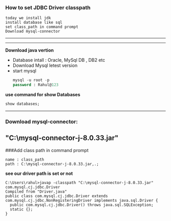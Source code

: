 ### How to set JDBC Driver classpath
```summary
today we install jdk
install database like sql
set class_path in command prompt
Download mysql-connector
```
---
---
**Download java vertion**
* Database intall : Oracle, MySql DB , DB2 etc
* Download Mysql letest version
* start mysql
  ```SQL
  mysql -u root -p
  password : Rahul@123
  ```
**use command for show Databases**
```sql
show databases;
```
---
### Download mysql-connector:
"C:\mysql-connector-j-8.0.33.jar"
---
###Add class path in command prompt
```
name : class_path
path : C:\mysql-connector-j-8.0.33.jar,.;
```
**see our driver path is set or not**
```try this comman
C:\Users\rahul>javap -classpath "C:\mysql-connector-j-8.0.33.jar" com.mysql.cj.jdbc.Driver
Compiled from "Driver.java"
public class com.mysql.cj.jdbc.Driver extends com.mysql.cj.jdbc.NonRegisteringDriver implements java.sql.Driver {
  public com.mysql.cj.jdbc.Driver() throws java.sql.SQLException;
  static {};
}
```


